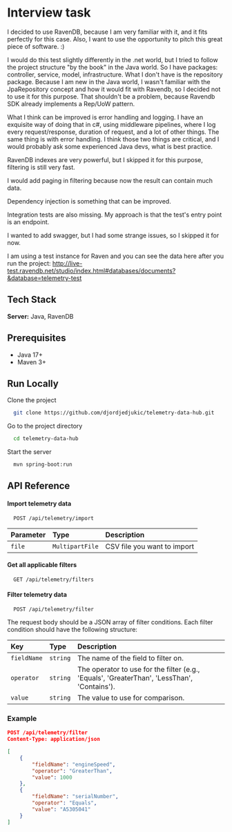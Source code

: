 
# Interview task

I decided to use RavenDB, because I am very familiar with it, and it fits perfectly for this case. Also, I want to use the opportunity to pitch this great piece of software. :)

I would do this test slightly differently in the .net world, but I tried to follow the project structure "by the book" in the Java world.
So I have packages: controller, service, model, infrastructure. What I don't have is the repository package. Because I am new in the Java world,
I wasn't familiar with the JpaRepository concept and how it would fit with Ravendb, so I decided not to use it for this purpose. That shouldn't be a problem, because Ravendb SDK already implements a Rep/UoW pattern.

What I think can be improved is error handling and logging. I have an exquisite way of doing that in c#, using middleware pipelines, where I log every request/response, duration of request, and a lot of other things.
The same thing is with error handling. I think those two things are critical, and I would probably ask some experienced Java devs, what is best practice.

RavenDB indexes are very powerful, but I skipped it for this purpose, filtering is still very fast.

I would add paging in filtering because now the result can contain much data.

Dependency injection is something that can be improved.

Integration tests are also missing. My approach is that the test's entry point is an endpoint.

I wanted to add swagger, but I had some strange issues, so I skipped it for now.

I am using a test instance for Raven and you can see the data here after you run the project:
http://live-test.ravendb.net/studio/index.html#databases/documents?&database=telemetry-test



## Tech Stack

**Server:** Java, RavenDB

## Prerequisites

- Java 17+
- Maven 3+

## Run Locally

Clone the project

```bash
  git clone https://github.com/djordjedjukic/telemetry-data-hub.git
```

Go to the project directory

```bash
  cd telemetry-data-hub
```

Start the server

```bash
  mvn spring-boot:run
```

## API Reference

#### Import telemetry data

```http
  POST /api/telemetry/import
```

| Parameter | Type     | Description                |
| :-------- | :------- | :------------------------- |
| `file` | `MultipartFile` | CSV file you want to import |

#### Get all applicable filters

```http
  GET /api/telemetry/filters
```

#### Filter telemetry data

```http
  POST /api/telemetry/filter
```

The request body should be a JSON array of filter conditions. Each filter condition should have the following structure:

| Key       | Type     | Description                            |
| :-------- | :------- | :------------------------------------- |
| `fieldName`   | `string` | The name of the field to filter on. |
| `operator`| `string` | The operator to use for the filter (e.g., 'Equals', 'GreaterThan', 'LessThan', 'Contains'). |
| `value`   | `string` | The value to use for comparison. |

### Example

```json
POST /api/telemetry/filter
Content-Type: application/json

[
    {
        "fieldName": "engineSpeed",
        "operator": "GreaterThan",
        "value": 1000
    },
    {
        "fieldName": "serialNumber",
        "operator": "Equals",
        "value": "A5305041"
    }
]
